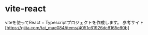 # vite-react

viteを使ってReact + Typescriptプロジェクトを作成します。
参考サイト[https://qiita.com/tat_mae084/items/4051c61926dc8165e80b]

